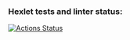 ### Hexlet tests and linter status:
[![Actions Status](https://github.com/disheg/layout-designer-project-lvl2/workflows/hexlet-check/badge.svg)](https://github.com/disheg/layout-designer-project-lvl2/actions)